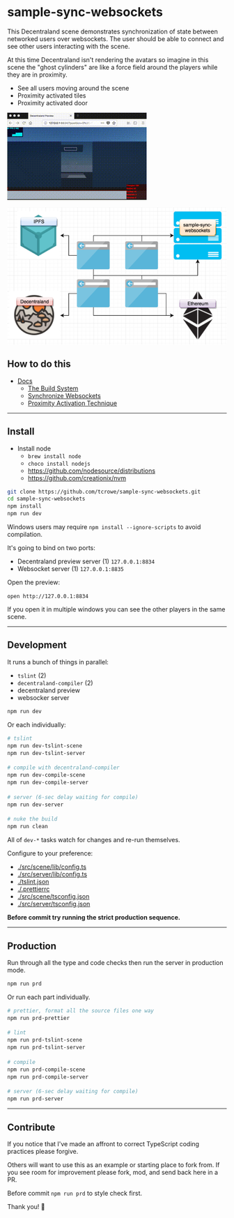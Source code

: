 
# sample-sync-websockets

This Decentraland scene demonstrates synchronization of state between networked users over websockets. The user should be able to connect and see other users interacting with the scene.

At this time Decentraland isn't rendering the avatars so imagine in this scene the "ghost cylinders" are like a force field around the players while they are in proximity.

+ See all users moving around the scene
+ Proximity activated tiles
+ Proximity activated door

![example](./img/2018-10-12-websockets01.gif)

![diagram](./img/fig-diagram.png)

## How to do this

+ [Docs](./docs/readme.md)
  * [The Build System](./docs/build-system.md)
  * [Synchronize Websockets](./docs/synchronize-websockets.md)
  * [Proximity Activation Technique](./docs/proximity-activation.md)

---

## Install

+ Install node
  * `brew install node`
  * `choco install nodejs`
  * https://github.com/nodesource/distributions
  * https://github.com/creationix/nvm

```sh
git clone https://github.com/tcrowe/sample-sync-websockets.git
cd sample-sync-websockets
npm install
npm run dev
```

Windows users may require `npm install --ignore-scripts` to avoid compilation.

It's going to bind on two ports:
+ Decentraland preview server (1) `127.0.0.1:8834`
+ Websocket server (1) `127.0.0.1:8835`

Open the preview:

`open http://127.0.0.1:8834`

If you open it in multiple windows you can see the other players in the same scene.

---

## Development

It runs a bunch of things in parallel:

+ `tslint` (2)
+ `decentraland-compiler` (2)
+ decentraland preview
+ websocker server

```sh
npm run dev
```

Or each individually:

```sh
# tslint
npm run dev-tslint-scene
npm run dev-tslint-server

# compile with decentraland-compiler
npm run dev-compile-scene
npm run dev-compile-server

# server (6-sec delay waiting for compile)
npm run dev-server

# nuke the build
npm run clean
```

All of `dev-*` tasks watch for changes and re-run themselves.

Configure to your preference:

+ [./src/scene/lib/config.ts](./src/scene/lib/config.ts)
+ [./src/server/lib/config.ts](./src/server/lib/config.ts)
+ [./tslint.json](./tslint.json)
+ [./.prettierrc](./.prettierrc)
+ [./src/scene/tsconfig.json](./src/scene/tsconfig.json)
+ [./src/server/tsconfig.json](./src/server/tsconfig.json)

**Before commit try running the strict production sequence.**

---

## Production

Run through all the type and code checks then run the server in production mode.

```sh
npm run prd
```

Or run each part individually.

```sh
# prettier, format all the source files one way
npm run prd-prettier

# lint
npm run prd-tslint-scene
npm run prd-tslint-server

# compile
npm run prd-compile-scene
npm run prd-compile-server

# server (6-sec delay waiting for compile)
npm run prd-server
```

---

## Contribute

If you notice that I've made an affront to correct TypeScript coding practices please forgive.

Others will want to use this as an example or starting place to fork from. If you see room for improvement please fork, mod, and send back here in a PR.

Before commit `npm run prd` to style check first.

Thank you! 🤗
